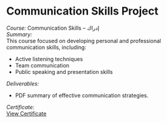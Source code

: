 # Communication Skills Project

*Course:* Communication Skills – إدراك  
*Summary:*  
This course focused on developing personal and professional communication skills, including:  
- Active listening techniques  
- Team communication  
- Public speaking and presentation skills  

*Deliverables:*  
- PDF summary of effective communication strategies.  

*Certificate:*  
[View Certificate](https://programs.edraak.org/learn/course/comm-vt1_2018/certificate/)
